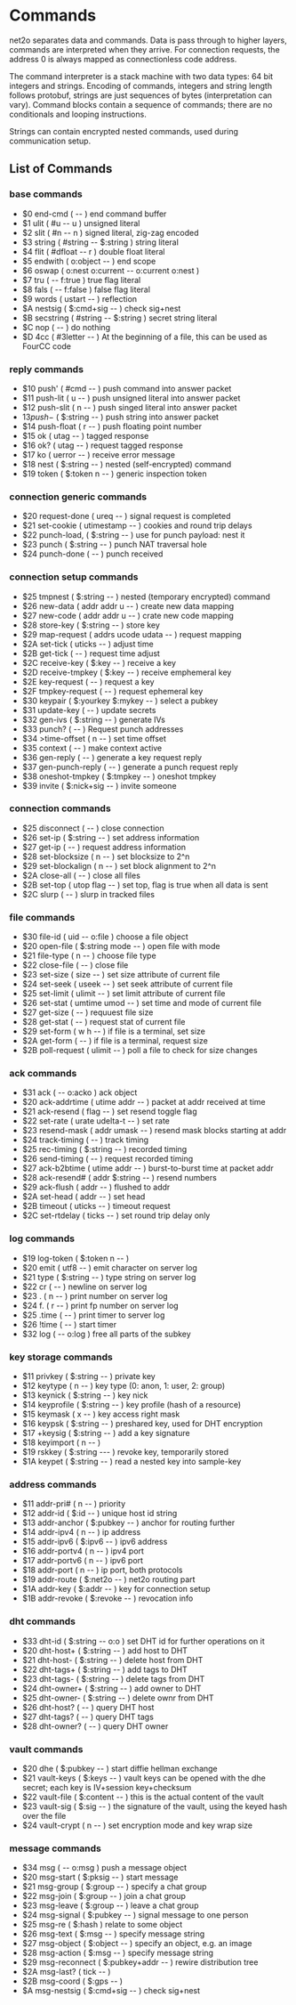 Commands
========

net2o separates data and commands.  Data is pass through to higher
layers, commands are interpreted when they arrive.  For connection
requests, the address 0 is always mapped as connectionless code
address.

The command interpreter is a stack machine with two data types: 64
bit integers and strings.  Encoding of commands, integers and string
length follows protobuf, strings are just sequences of bytes
(interpretation can vary).  Command blocks contain a sequence of
commands; there are no conditionals and looping instructions.

Strings can contain encrypted nested commands, used during
communication setup.

List of Commands
----------------

### base commands ###

+ $0 end-cmd ( -- )
  end command buffer
+ $1 ulit ( #u -- u )
  unsigned literal
+ $2 slit ( #n -- n )
  signed literal, zig-zag encoded
+ $3 string ( #string -- $:string )
  string literal
+ $4 flit ( #dfloat -- r )
  double float literal
+ $5 endwith ( o:object -- )
  end scope
+ $6 oswap ( o:nest o:current -- o:current o:nest )
+ $7 tru ( -- f:true )
  true flag literal
+ $8 fals ( -- f:false )
  false flag literal
+ $9 words ( ustart -- )
  reflection
+ $A nestsig ( $:cmd+sig -- )
  check sig+nest
+ $B secstring ( #string -- $:string )
  secret string literal
+ $C nop ( -- )
  do nothing
+ $D 4cc ( #3letter -- )
  At the beginning of a file, this can be used as FourCC code

### reply commands ###

+ $10 push' ( #cmd -- )
  push command into answer packet
+ $11 push-lit ( u -- )
  push unsigned literal into answer packet
+ $12 push-slit ( n -- )
  push singed literal into answer packet
+ $13 push-$ ( $:string -- )
  push string into answer packet
+ $14 push-float ( r -- )
  push floating point number
+ $15 ok ( utag -- )
  tagged response
+ $16 ok? ( utag -- )
  request tagged response
+ $17 ko ( uerror -- )
  receive error message
+ $18 nest ( $:string -- )
  nested (self-encrypted) command
+ $19 token ( $:token n -- )
  generic inspection token

### connection generic commands ###

+ $20 request-done ( ureq -- )
  signal request is completed
+ $21 set-cookie ( utimestamp -- )
  cookies and round trip delays
+ $22 punch-load, ( $:string -- )
  use for punch payload: nest it
+ $23 punch ( $:string -- )
  punch NAT traversal hole
+ $24 punch-done ( -- )
  punch received

### connection setup commands ###

+ $25 tmpnest ( $:string -- )
  nested (temporary encrypted) command
+ $26 new-data ( addr addr u -- )
  create new data mapping
+ $27 new-code ( addr addr u -- )
  crate new code mapping
+ $28 store-key ( $:string -- )
  store key
+ $29 map-request ( addrs ucode udata -- )
  request mapping
+ $2A set-tick ( uticks -- )
  adjust time
+ $2B get-tick ( -- )
  request time adjust
+ $2C receive-key ( $:key -- )
  receive a key
+ $2D receive-tmpkey ( $:key -- )
  receive emphemeral key
+ $2E key-request ( -- )
  request a key
+ $2F tmpkey-request ( -- )
  request ephemeral key
+ $30 keypair ( $:yourkey $:mykey -- )
  select a pubkey
+ $31 update-key ( -- )
  update secrets
+ $32 gen-ivs ( $:string -- )
  generate IVs
+ $33 punch? ( -- )
  Request punch addresses
+ $34 >time-offset ( n -- )
  set time offset
+ $35 context ( -- )
  make context active
+ $36 gen-reply ( -- )
  generate a key request reply
+ $37 gen-punch-reply ( -- )
  generate a punch request reply
+ $38 oneshot-tmpkey ( $:tmpkey -- )
  oneshot tmpkey
+ $39 invite ( $:nick+sig -- )
  invite someone

### connection commands ###

+ $25 disconnect ( -- )
  close connection
+ $26 set-ip ( $:string -- )
  set address information
+ $27 get-ip ( -- )
  request address information
+ $28 set-blocksize ( n -- )
  set blocksize to 2^n
+ $29 set-blockalign ( n -- )
  set block alignment to 2^n
+ $2A close-all ( -- )
  close all files
+ $2B set-top ( utop flag -- )
  set top, flag is true when all data is sent
+ $2C slurp ( -- )
  slurp in tracked files

### file commands ###

+ $30 file-id ( uid -- o:file )
  choose a file object
+ $20 open-file ( $:string mode -- )
  open file with mode
+ $21 file-type ( n -- )
  choose file type
+ $22 close-file ( -- )
  close file
+ $23 set-size ( size -- )
  set size attribute of current file
+ $24 set-seek ( useek -- )
  set seek attribute of current file
+ $25 set-limit ( ulimit -- )
  set limit attribute of current file
+ $26 set-stat ( umtime umod -- )
  set time and mode of current file
+ $27 get-size ( -- )
  requuest file size
+ $28 get-stat ( -- )
  request stat of current file
+ $29 set-form ( w h -- )
  if file is a terminal, set size
+ $2A get-form ( -- )
  if file is a terminal, request size
+ $2B poll-request ( ulimit -- )
  poll a file to check for size changes

### ack commands ###

+ $31 ack ( -- o:acko )
  ack object
+ $20 ack-addrtime ( utime addr -- )
  packet at addr received at time
+ $21 ack-resend ( flag -- )
  set resend toggle flag
+ $22 set-rate ( urate udelta-t -- )
  set rate 
+ $23 resend-mask ( addr umask -- )
  resend mask blocks starting at addr
+ $24 track-timing ( -- )
  track timing
+ $25 rec-timing ( $:string -- )
  recorded timing
+ $26 send-timing ( -- )
  request recorded timing
+ $27 ack-b2btime ( utime addr -- )
  burst-to-burst time at packet addr
+ $28 ack-resend# ( addr $:string -- )
  resend numbers
+ $29 ack-flush ( addr -- )
  flushed to addr
+ $2A set-head ( addr -- )
  set head
+ $2B timeout ( uticks -- )
  timeout request
+ $2C set-rtdelay ( ticks -- )
  set round trip delay only

### log commands ###

+ $19 log-token ( $:token n -- )
+ $20 emit ( utf8 -- )
  emit character on server log
+ $21 type ( $:string -- )
  type string on server log
+ $22 cr ( -- )
  newline on server log
+ $23 . ( n -- )
  print number on server log
+ $24 f. ( r -- )
  print fp number on server log
+ $25 .time ( -- )
  print timer to server log
+ $26 !time ( -- )
  start timer
+ $32 log ( -- o:log )
  free all parts of the subkey

### key storage commands ###

+ $11 privkey ( $:string -- )
  private key
+ $12 keytype ( n -- )
  key type (0: anon, 1: user, 2: group)
+ $13 keynick ( $:string -- )
  key nick
+ $14 keyprofile ( $:string -- )
  key profile (hash of a resource)
+ $15 keymask ( x -- )
  key access right mask
+ $16 keypsk ( $:string -- )
  preshared key, used for DHT encryption
+ $17 +keysig ( $:string -- )
  add a key signature
+ $18 keyimport ( n -- )
+ $19 rskkey ( $:string --- )
  revoke key, temporarily stored
+ $1A keypet ( $:string -- )
  read a nested key into sample-key

### address commands ###

+ $11 addr-pri# ( n -- )
  priority
+ $12 addr-id ( $:id -- )
  unique host id string
+ $13 addr-anchor ( $:pubkey -- )
  anchor for routing further
+ $14 addr-ipv4 ( n -- )
  ip address
+ $15 addr-ipv6 ( $:ipv6 -- )
  ipv6 address
+ $16 addr-portv4 ( n -- )
  ipv4 port
+ $17 addr-portv6 ( n -- )
  ipv6 port
+ $18 addr-port ( n -- )
  ip port, both protocols
+ $19 addr-route ( $:net2o -- )
  net2o routing part
+ $1A addr-key ( $:addr -- )
  key for connection setup
+ $1B addr-revoke ( $:revoke -- )
  revocation info

### dht commands ###

+ $33 dht-id ( $:string -- o:o )
  set DHT id for further operations on it
+ $20 dht-host+ ( $:string -- )
  add host to DHT
+ $21 dht-host- ( $:string -- )
  delete host from DHT
+ $22 dht-tags+ ( $:string -- )
  add tags to DHT
+ $23 dht-tags- ( $:string -- )
  delete tags from DHT
+ $24 dht-owner+ ( $:string -- )
  add owner to DHT
+ $25 dht-owner- ( $:string -- )
  delete ownr from DHT
+ $26 dht-host? ( -- )
  query DHT host
+ $27 dht-tags? ( -- )
  query DHT tags
+ $28 dht-owner? ( -- )
  query DHT owner

### vault commands ###

+ $20 dhe ( $:pubkey -- )
  start diffie hellman exchange
+ $21 vault-keys ( $:keys -- )
  vault keys can be opened with the dhe secret; each key is IV+session key+checksum
+ $22 vault-file ( $:content -- )
  this is the actual content of the vault
+ $23 vault-sig ( $:sig -- )
  the signature of the vault, using the keyed hash over the file
+ $24 vault-crypt ( n -- )
  set encryption mode and key wrap size

### message commands ###

+ $34 msg ( -- o:msg )
  push a message object
+ $20 msg-start ( $:pksig -- )
  start message
+ $21 msg-group ( $:group -- )
  specify a chat group
+ $22 msg-join ( $:group -- )
  join a chat group
+ $23 msg-leave ( $:group -- )
  leave a chat group
+ $24 msg-signal ( $:pubkey -- )
  signal message to one person
+ $25 msg-re ( $:hash )
  relate to some object
+ $26 msg-text ( $:msg -- )
  specify message string
+ $27 msg-object ( $:object -- )
  specify an object, e.g. an image
+ $28 msg-action ( $:msg -- )
  specify message string
+ $29 msg-reconnect ( $:pubkey+addr -- )
  rewire distribution tree
+ $2A msg-last? ( tick -- )
+ $2B msg-coord ( $:gps -- )
+ $A msg-nestsig ( $:cmd+sig -- )
  check sig+nest

